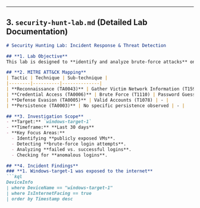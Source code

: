 
---

## **3. `security-hunt-lab.md` (Detailed Lab Documentation)**
```markdown
# Security Hunting Lab: Incident Response & Threat Detection

## **1. Lab Objective**
This lab is designed to **identify and analyze brute-force attacks** on exposed virtual machines.

## **2. MITRE ATT&CK Mapping**
| Tactic | Technique | Sub-technique |
|--------|----------|--------------|
| **Reconnaissance (TA0043)** | Gather Victim Network Information (T1590) | IP Addresses (T1590.005) |
| **Credential Access (TA0006)** | Brute Force (T1110) | Password Guessing (T1110.001) |
| **Defense Evasion (TA0005)** | Valid Accounts (T1078) | - |
| **Persistence (TA0003)** | No specific persistence observed | - |

## **3. Investigation Scope**
- **Target:** `windows-target-1`
- **Timeframe:** **Last 30 days**
- **Key Focus Areas:**
  - Identifying **publicly exposed VMs**.
  - Detecting **brute-force login attempts**.
  - Analyzing **failed vs. successful logins**.
  - Checking for **anomalous logins**.

## **4. Incident Findings**
### **1. Windows-target-1 was exposed to the internet**
```kql
DeviceInfo
| where DeviceName == "windows-target-1"
| where IsInternetFacing == true
| order by Timestamp desc
